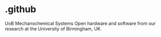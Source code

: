 # .github

UoB Mechanochemical Systems
Open hardware and software from our research at the University of Birmingham, UK. 
